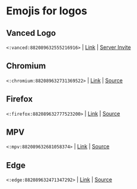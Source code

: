 # Emojis for logos

## Vanced Logo
`<:vanced:882089632555216916>` | 
[Link](https://cdn.discordapp.com/emojis/882089632555216916.png) | 
[Server Invite](https://discord.com/invite/WCGNdRruzb)

## Chromium
`<:chromium:882089632731369522>` |
[Link](https://cdn.discordapp.com/emojis/882089632731369522.png) |
[Source](https://about.google/brand-resource-center/logos-list/)

## Firefox
`<:firefox:882089632777523200>` |
[Link](https://cdn.discordapp.com/emojis/882089632777523200.png) |
[Source](https://design.firefox.com/photon/visuals/product-identity-assets.html)

## MPV
`<:mpv:882089632681058374>` |
[Link](https://cdn.discordapp.com/emojis/882089632681058374.png) |
[Source](https://github.com/mpv-player/mpv.io/tree/master/source/images)

## Edge
`<:edge:882089632471347292>` |
[Link](https://cdn.discordapp.com/emojis/882089632471347292.png) |
[Source](https://www.microsoft.com/en-us/legal/intellectualproperty/trademarks)